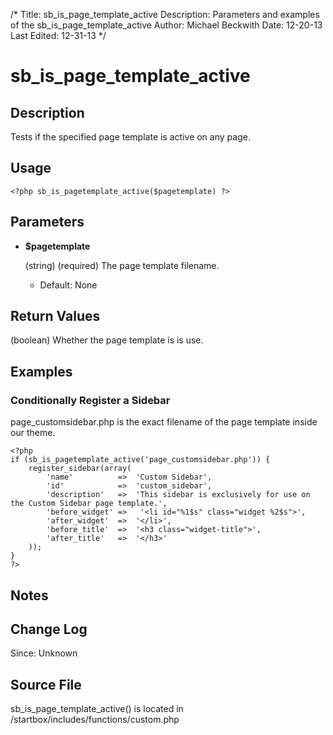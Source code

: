 /*
Title: sb_is_page_template_active
Description: Parameters and examples of the sb_is_page_template_active
Author: Michael Beckwith
Date: 12-20-13
Last Edited: 12-31-13
 */

# sb_is_page_template_active

## Description

Tests if the specified page template is active on any page.

## Usage

	<?php sb_is_pagetemplate_active($pagetemplate) ?>

## Parameters

* **$pagetemplate**

	(string) (required) The page template filename.

	* Default: None

## Return Values

(boolean) Whether the page template is is use.

## Examples

### Conditionally Register a Sidebar

page_customsidebar.php is the exact filename of the page template inside our theme.

	<?php
	if (sb_is_pagetemplate_active('page_customsidebar.php')) {
		register_sidebar(array(
			'name'			=>	'Custom Sidebar',
			'id'			=>	'custom_sidebar',
			'description'	=>	'This sidebar is exclusively for use on the Custom Sidebar page template.',
			'before_widget'	=>	 '<li id="%1$s" class="widget %2$s">',
			'after_widget'	=>	'</li>',
			'before_title'	=>	'<h3 class="widget-title">',
			'after_title'	=>	'</h3>'
		));
	}
	?>

## Notes

## Change Log

Since: Unknown

## Source File

sb_is_page_template_active() is located in /startbox/includes/functions/custom.php
